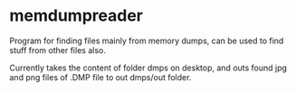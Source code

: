 # memdumpreader
Program for finding files mainly from memory dumps, can be used to find stuff from other files also.

Currently takes the content of folder dmps on desktop, and outs found jpg and png files of .DMP file to out dmps/out folder.
